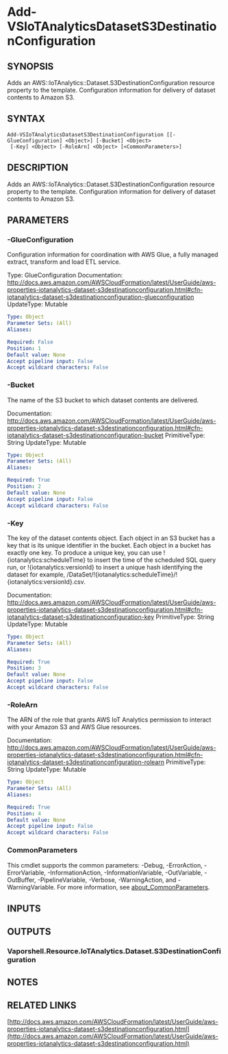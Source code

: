 # Add-VSIoTAnalyticsDatasetS3DestinationConfiguration

## SYNOPSIS
Adds an AWS::IoTAnalytics::Dataset.S3DestinationConfiguration resource property to the template.
Configuration information for delivery of dataset contents to Amazon S3.

## SYNTAX

```
Add-VSIoTAnalyticsDatasetS3DestinationConfiguration [[-GlueConfiguration] <Object>] [-Bucket] <Object>
 [-Key] <Object> [-RoleArn] <Object> [<CommonParameters>]
```

## DESCRIPTION
Adds an AWS::IoTAnalytics::Dataset.S3DestinationConfiguration resource property to the template.
Configuration information for delivery of dataset contents to Amazon S3.

## PARAMETERS

### -GlueConfiguration
Configuration information for coordination with AWS Glue, a fully managed extract, transform and load ETL service.

Type: GlueConfiguration
Documentation: http://docs.aws.amazon.com/AWSCloudFormation/latest/UserGuide/aws-properties-iotanalytics-dataset-s3destinationconfiguration.html#cfn-iotanalytics-dataset-s3destinationconfiguration-glueconfiguration
UpdateType: Mutable

```yaml
Type: Object
Parameter Sets: (All)
Aliases:

Required: False
Position: 1
Default value: None
Accept pipeline input: False
Accept wildcard characters: False
```

### -Bucket
The name of the S3 bucket to which dataset contents are delivered.

Documentation: http://docs.aws.amazon.com/AWSCloudFormation/latest/UserGuide/aws-properties-iotanalytics-dataset-s3destinationconfiguration.html#cfn-iotanalytics-dataset-s3destinationconfiguration-bucket
PrimitiveType: String
UpdateType: Mutable

```yaml
Type: Object
Parameter Sets: (All)
Aliases:

Required: True
Position: 2
Default value: None
Accept pipeline input: False
Accept wildcard characters: False
```

### -Key
The key of the dataset contents object.
Each object in an S3 bucket has a key that is its unique identifier in the bucket.
Each object in a bucket has exactly one key.
To produce a unique key, you can use !{iotanalytics:scheduleTime} to insert the time of the scheduled SQL query run, or !{iotanalytics:versionId} to insert a unique hash identifying the dataset for example, /DataSet/!{iotanalytics:scheduleTime}/!{iotanalytics:versionId}.csv.

Documentation: http://docs.aws.amazon.com/AWSCloudFormation/latest/UserGuide/aws-properties-iotanalytics-dataset-s3destinationconfiguration.html#cfn-iotanalytics-dataset-s3destinationconfiguration-key
PrimitiveType: String
UpdateType: Mutable

```yaml
Type: Object
Parameter Sets: (All)
Aliases:

Required: True
Position: 3
Default value: None
Accept pipeline input: False
Accept wildcard characters: False
```

### -RoleArn
The ARN of the role that grants AWS IoT Analytics permission to interact with your Amazon S3 and AWS Glue resources.

Documentation: http://docs.aws.amazon.com/AWSCloudFormation/latest/UserGuide/aws-properties-iotanalytics-dataset-s3destinationconfiguration.html#cfn-iotanalytics-dataset-s3destinationconfiguration-rolearn
PrimitiveType: String
UpdateType: Mutable

```yaml
Type: Object
Parameter Sets: (All)
Aliases:

Required: True
Position: 4
Default value: None
Accept pipeline input: False
Accept wildcard characters: False
```

### CommonParameters
This cmdlet supports the common parameters: -Debug, -ErrorAction, -ErrorVariable, -InformationAction, -InformationVariable, -OutVariable, -OutBuffer, -PipelineVariable, -Verbose, -WarningAction, and -WarningVariable. For more information, see [about_CommonParameters](http://go.microsoft.com/fwlink/?LinkID=113216).

## INPUTS

## OUTPUTS

### Vaporshell.Resource.IoTAnalytics.Dataset.S3DestinationConfiguration
## NOTES

## RELATED LINKS

[http://docs.aws.amazon.com/AWSCloudFormation/latest/UserGuide/aws-properties-iotanalytics-dataset-s3destinationconfiguration.html](http://docs.aws.amazon.com/AWSCloudFormation/latest/UserGuide/aws-properties-iotanalytics-dataset-s3destinationconfiguration.html)

